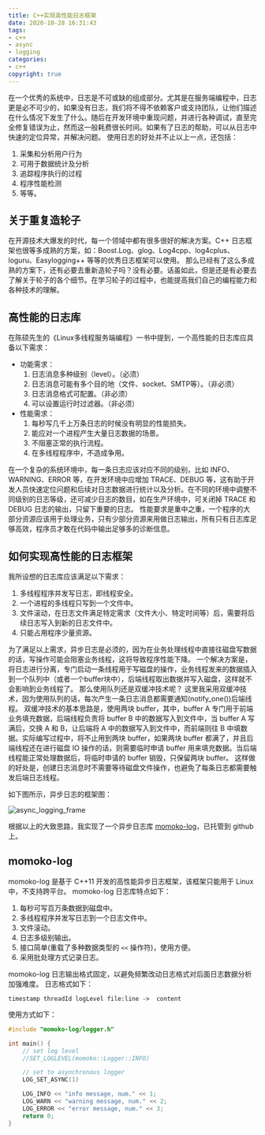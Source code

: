 ```yaml
---
title: C++实现高性能日志框架
date: 2020-10-28 16:31:43
tags:
- c++
- async
- logging
categories:
- c++
copyright: true
---
```


在一个优秀的系统中，日志是不可或缺的组成部分。尤其是在服务端编程中，日志更是必不可少的，如果没有日志，我们将不得不依赖客户或支持团队，让他们描述在什么情况下发生了什么。随后在开发环境中重现问题，并进行各种调试，直至完全修复错误为止，然而这一般耗费很长时间。如果有了日志的帮助，可以从日志中快速的定位异常，并解决问题。
使用日志的好处并不止以上一点，还包括：
<!-- more -->
1. 采集和分析用户行为
2. 可用于数据统计及分析
3. 追踪程序执行的过程
4. 程序性能检测
5. 等等。

## 关于重复造轮子

在开源技术大爆发的时代，每一个领域中都有很多很好的解决方案。C++ 日志框架也很等多成熟的方案，如：Boost.Log、glog、Log4cpp、log4cplus、loguru、Easylogging++ 等等的优秀日志框架可以使用。
那么已经有了这么多成熟的方案下，还有必要去重新造轮子吗？没有必要。话虽如此，但是还是有必要去了解关于轮子的各个细节。在学习轮子的过程中，也能提高我们自己的编程能力和各种技术的理解。

## 高性能的日志库

在陈硕先生的《Linux多线程服务端编程》一书中提到，一个高性能的日志库应具备以下需求：

* 功能需求：
  1. 日志消息多种级别（level）。（必须）
  2. 日志消息可能有多个目的地（文件、socket、SMTP等）。（非必须）
  3. 日志消息格式可配置。（非必须）
  4. 可以设置运行时过滤器。（非必须）
* 性能需求：
  1. 每秒写几千上万条日志的时候没有明显的性能损失。
  2. 能应对一个进程产生大量日志数据的场景。
  3. 不阻塞正常的执行流程。
  4. 在多线程程序中，不造成争用。

在一个复杂的系统环境中，每一条日志应该对应不同的级别，比如 INFO、WARNING、ERROR 等，在开发环境中应增加 TRACE、DEBUG 等，这有助于开发人员快速定位问题和后续对日志数据进行统计以及分析。在不同的环境中调整不同级别的日志等级，还可减少日志的数目，如在生产环境中，可关闭掉 TRACE 和 DEBUG 日志的输出，只留下重要的日志。
性能要求是重中之重，一个程序的大部分资源应该用于处理业务，只有少部分资源来用做日志输出，所有只有日志库足够高效，程序员才敢在代码中输出足够多的诊断信息。

## 如何实现高性能的日志框架

我所设想的日志库应该满足以下需求：

1. 多线程程序并发写日志，即线程安全。
2. 一个进程的多线程只写到一个文件中。
3. 文件滚动，在日志文件满足特定需求（文件大小、特定时间等）后，需要将后续日志写入到新的日志文件中。
4. 只能占用程序少量资源。

为了满足以上需求，异步日志是必须的，因为在业务处理线程中直接往磁盘写数据的话，写操作可能会阻塞业务线程，这将导致程序性能下降。
一个解决方案是，将日志进行分离，专门启动一条线程用于写磁盘的操作，业务线程发来的数据插入到一个队列中（或者一个buffer块中），后端线程取出数据并写入磁盘，这样就不会影响到业务线程了。
那么使用队列还是双缓冲技术呢？
这里我采用双缓冲技术，因为使用队列的话，每次产生一条日志消息都需要通知(notify_one())后端线程。
双缓冲技术的基本思路是，使用两块 buffer，其中，buffer A 专门用于前端业务填充数据，后端线程负责将 buffer B 中的数据写入到文件中，当 buffer A 写满后，交换 A 和 B，让后端将 A 中的数据写入到文件中，而前端则往 B 中填数据。实际编写过程中，将不止用到两块 buffer，如果两块 buffer 都满了，并且后端线程还在进行磁盘 IO 操作的话，则需要临时申请 buffer 用来填充数据。当后端线程能正常处理数据后，将临时申请的 buffer 销毁，只保留两块 buffer。
这样做的好处是，创建日志消息时不需要等待磁盘文件操作，也避免了每条日志都需要触发后端日志线程。

如下图所示，异步日志的框架图：

![async_logging_frame](AsyncLogging1.png)

根据以上的大致思路，我实现了一个异步日志库 [momoko-log](!https://github.com/Grizzly1127/momoko-log)，已托管到 github 上。

## momoko-log

momoko-log 是基于 C++11 开发的高性能异步日志框架，该框架只能用于 Linux 中，不支持跨平台。
momoko-log 日志库特点如下：

1. 每秒可写百万条数据到磁盘中。
2. 多线程程序并发写日志到一个日志文件中。
3. 文件滚动。
4. 日志多级别输出。
5. 接口简单(重载了多种数据类型的 `<<` 操作符)，使用方便。
6. 采用批处理方式记录日志。

momoko-log 日志输出格式固定，以避免频繁改动日志格式对后面日志数据分析加强难度。
日志格式如下：

```text
timestamp threadId logLevel file:line ->  content
```

使用方式如下：

```c++
#include "momoko-log/logger.h"

int main() {
    // set log level
    //SET_LOGLEVEL(momoko::Logger::INFO)

    // set to asynchronous logger
    LOG_SET_ASYNC(1)

    LOG_INFO << "info message, num." << 1;
    LOG_WARN << "warning message, num." << 2;
    LOG_ERROR << "error message, num." << 3;
    return 0;
}
```
